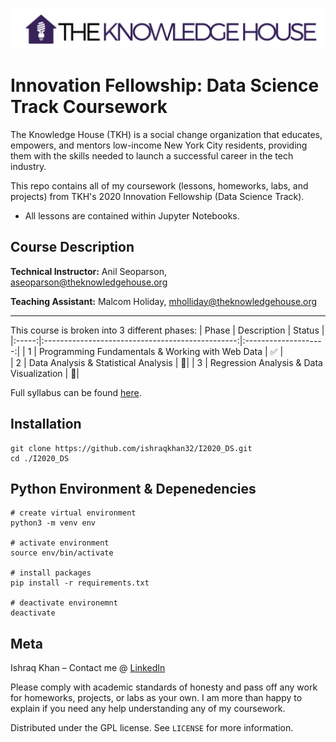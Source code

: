 ![](tkh_logo.png)
# Innovation Fellowship: Data Science Track Coursework

The Knowledge House (TKH) is a social change organization that educates, empowers, and mentors low-income New York City residents, providing them with the skills needed to launch a successful career in the tech industry. 

This repo contains all of my coursework (lessons, homeworks, labs, and projects) from TKH's 2020 Innovation Fellowship (Data Science Track).
- All lessons are contained within Jupyter Notebooks. 

## Course Description
**Technical Instructor:** Anil Seoparson, aseoparson@theknowledgehouse.org

**Teaching Assistant:** Malcom Holiday, mholliday@theknowledgehouse.org

---

This course is broken into 3 different phases:
| Phase | Description                                      | Status               |             
|:-----:|:------------------------------------------------:|:--------------------:| 
| 1     | Programming Fundamentals & Working with Web Data | :white_check_mark:   |  
| 2     | Data Analysis & Statistical Analysis             | :black_square_button:| 
| 3     | Regression Analysis & Data Visualization         | :black_square_button:|  


Full syllabus can be found [here](https://docs.google.com/document/d/1BDLSvDskE6shlJar5SjAANIYNRq_vJa0iYEuOMi0mI8/edit).

## Installation

```
git clone https://github.com/ishraqkhan32/I2020_DS.git
cd ./I2020_DS
```

## Python Environment & Depenedencies

```
# create virtual environment
python3 -m venv env

# activate environment
source env/bin/activate

# install packages
pip install -r requirements.txt

# deactivate environemnt
deactivate

```


## Meta

Ishraq Khan – Contact me @ [LinkedIn](https://www.linkedin.com/in/ishraq-khan/)

Please comply with academic standards of honesty and pass off any work for homeworks, projects, or labs as your own. I am more than happy to explain if you need any help understanding any of my coursework. 

Distributed under the GPL license. See ``LICENSE`` for more information.
